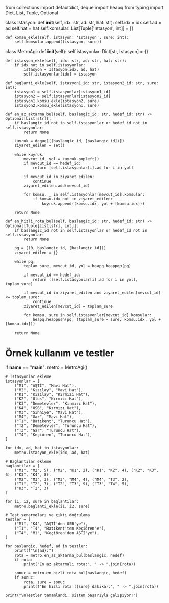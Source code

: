 from collections import defaultdict, deque
import heapq
from typing import Dict, List, Tuple, Optional

class Istasyon:
    def __init__(self, idx: str, ad: str, hat: str):
        self.idx = idx
        self.ad = ad
        self.hat = hat
        self.komsular: List[Tuple['Istasyon', int]] = []

    def komsu_ekle(self, istasyon: 'Istasyon', sure: int):
        self.komsular.append((istasyon, sure))

class MetroAgi:
    def __init__(self):
        self.istasyonlar: Dict[str, Istasyon] = {}

    def istasyon_ekle(self, idx: str, ad: str, hat: str):
        if idx not in self.istasyonlar:
            istasyon = Istasyon(idx, ad, hat)
            self.istasyonlar[idx] = istasyon

    def baglanti_ekle(self, istasyon1_id: str, istasyon2_id: str, sure: int):
        istasyon1 = self.istasyonlar[istasyon1_id]
        istasyon2 = self.istasyonlar[istasyon2_id]
        istasyon1.komsu_ekle(istasyon2, sure)
        istasyon2.komsu_ekle(istasyon1, sure)
    
    def en_az_aktarma_bul(self, baslangic_id: str, hedef_id: str) -> Optional[List[str]]:
        if baslangic_id not in self.istasyonlar or hedef_id not in self.istasyonlar:
            return None
        
        kuyruk = deque([(baslangic_id, [baslangic_id])])
        ziyaret_edilen = set()
        
        while kuyruk:
            mevcut_id, yol = kuyruk.popleft()
            if mevcut_id == hedef_id:
                return [self.istasyonlar[i].ad for i in yol]
            
            if mevcut_id in ziyaret_edilen:
                continue
            ziyaret_edilen.add(mevcut_id)
            
            for komsu, _ in self.istasyonlar[mevcut_id].komsular:
                if komsu.idx not in ziyaret_edilen:
                    kuyruk.append((komsu.idx, yol + [komsu.idx]))
        
        return None

    def en_hizli_rota_bul(self, baslangic_id: str, hedef_id: str) -> Optional[Tuple[List[str], int]]:
        if baslangic_id not in self.istasyonlar or hedef_id not in self.istasyonlar:
            return None
        
        pq = [(0, baslangic_id, [baslangic_id])]
        ziyaret_edilen = {}
        
        while pq:
            toplam_sure, mevcut_id, yol = heapq.heappop(pq)
            
            if mevcut_id == hedef_id:
                return ([self.istasyonlar[i].ad for i in yol], toplam_sure)
            
            if mevcut_id in ziyaret_edilen and ziyaret_edilen[mevcut_id] <= toplam_sure:
                continue
            ziyaret_edilen[mevcut_id] = toplam_sure
            
            for komsu, sure in self.istasyonlar[mevcut_id].komsular:
                heapq.heappush(pq, (toplam_sure + sure, komsu.idx, yol + [komsu.idx]))
        
        return None

# Örnek kullanım ve testler
if __name__ == "__main__":
    metro = MetroAgi()
    
    # İstasyonlar ekleme
    istasyonlar = [
        ("M1", "AŞTİ", "Mavi Hat"),
        ("M2", "Kızılay", "Mavi Hat"),
        ("K1", "Kızılay", "Kırmızı Hat"),
        ("K2", "Ulus", "Kırmızı Hat"),
        ("K3", "Demetevler", "Kırmızı Hat"),
        ("K4", "OSB", "Kırmızı Hat"),
        ("M3", "Sıhhiye", "Mavi Hat"),
        ("M4", "Gar", "Mavi Hat"),
        ("T1", "Batıkent", "Turuncu Hat"),
        ("T2", "Demetevler", "Turuncu Hat"),
        ("T3", "Gar", "Turuncu Hat"),
        ("T4", "Keçiören", "Turuncu Hat"),
    ]
    
    for idx, ad, hat in istasyonlar:
        metro.istasyon_ekle(idx, ad, hat)
    
    # Bağlantılar ekleme
    baglantilar = [
        ("M1", "M2", 5), ("M2", "K1", 2), ("K1", "K2", 4), ("K2", "K3", 6), ("K3", "K4", 8),
        ("M2", "M3", 3), ("M3", "M4", 4), ("M4", "T3", 2),
        ("T1", "T2", 7), ("T2", "T3", 9), ("T3", "T4", 5),
        ("K3", "T2", 3)
    ]
    
    for i1, i2, sure in baglantilar:
        metro.baglanti_ekle(i1, i2, sure)
    
    # Test senaryoları ve çıktı doğrulama
    testler = [
        ("M1", "K4", "AŞTİ'den OSB'ye"),
        ("T1", "T4", "Batıkent'ten Keçiören'e"),
        ("T4", "M1", "Keçiören'den AŞTİ'ye"),
    ]
    
    for baslangic, hedef, ad in testler:
        print(f"\n{ad}:")
        rota = metro.en_az_aktarma_bul(baslangic, hedef)
        if rota:
            print("En az aktarmalı rota:", " -> ".join(rota))
        
        sonuc = metro.en_hizli_rota_bul(baslangic, hedef)
        if sonuc:
            rota, sure = sonuc
            print(f"En hızlı rota ({sure} dakika):", " -> ".join(rota))

    print("\nTestler tamamlandı, sistem başarıyla çalışıyor!")
